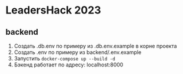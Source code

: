 # LeadersHack 2023

## backend
1. Создать .db.env по примеру из .db.env.example в корне проекта
2. Создать .env по примеру из backend/.env.example
3. Запустить `docker-compose up --build -d`
4. Бэкенд работает по адресу: localhost:8000